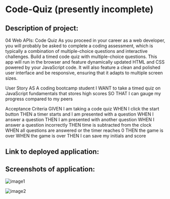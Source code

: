 # Code-Quiz (presently incomplete)

## Description of project: 

04 Web APIs: Code Quiz
As you proceed in your career as a web developer, you will probably be asked to complete a coding assessment, which is typically a combination of multiple-choice questions and interactive challenges. Build a timed code quiz with multiple-choice questions. This app will run in the browser and feature dynamically updated HTML and CSS powered by your JavaScript code. It will also feature a clean and polished user interface and be responsive, ensuring that it adapts to multiple screen sizes.

User Story
AS A coding bootcamp student
I WANT to take a timed quiz on JavaScript fundamentals that stores high scores
SO THAT I can gauge my progress compared to my peers

Acceptance Criteria
GIVEN I am taking a code quiz
WHEN I click the start button
THEN a timer starts and I am presented with a question
WHEN I answer a question
THEN I am presented with another question
WHEN I answer a question incorrectly
THEN time is subtracted from the clock
WHEN all questions are answered or the timer reaches 0
THEN the game is over
WHEN the game is over
THEN I can save my initials and score

## Link to deployed application: 


## Screenshots of application:
![image1](https://user-images.githubusercontent.com/65513935/86182841-8d5a3d80-bae5-11ea-9736-56b497f8cdb0.JPG)

![image2](https://user-images.githubusercontent.com/65513935/86182963-d1e5d900-bae5-11ea-987d-fbcd60086515.JPG)
